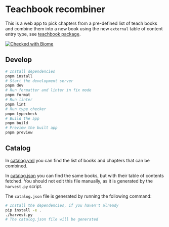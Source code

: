 # Teachbook recombiner

This is a web app to pick chapters from a pre-defined list of teach books and combine them into a new book using
the new `external` table of content entry type, see [teachbook package](https://github.com/TeachBooks/TeachBooks/blob/dd2418e0695d42d78a764cb165dd5d77875be6d9/docs/source/external.rst).

[![Checked with Biome](https://img.shields.io/badge/Checked_with-Biome-60a5fa?style=flat&logo=biome)](https://biomejs.dev)

## Develop

```bash
# Install dependencies
pnpm install
# Start the development server
pnpm dev
# Run formatter and linter in fix mode
pnpm format
# Run linter
pnpm lint
# Run type checker
pnpm typecheck
# Build the app
pnpm build
# Preview the built app
pnpm preview
```

## Catalog

In [catalog.yml](catalog.yml) you can find the list of books and chapters that can be combined.

In [catalog.json](catalog.json) you can find the same books, but with their table of contents fetched.
You should not edit this file manually, as it is generated by the `harvest.py` script.

The `catalog.json` file is generated by running the following command:

```bash
# Install the dependencies, if you haven't already
pip install -e .
./harvest.py
# The catalog.json file will be generated
```